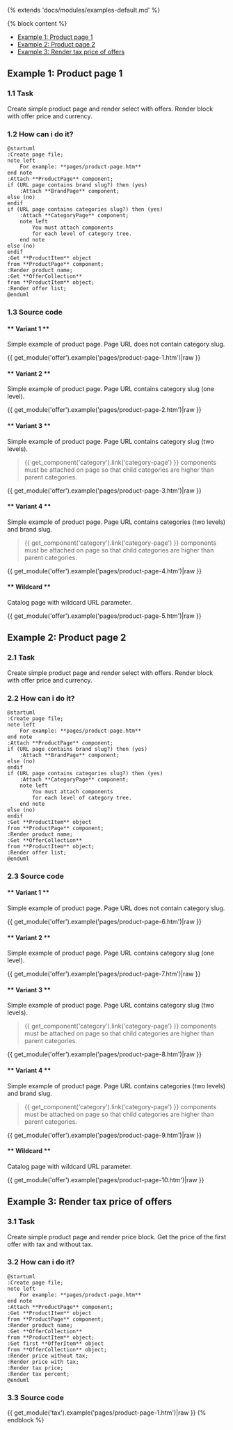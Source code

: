 {% extends 'docs/modules/examples-default.md' %}

{% block content %}
* [Example 1: Product page 1](#example-1-product-page-1)
* [Example 2: Product page 2](#example-1-product-page-2)
* [Example 3: Render tax price of offers](#example-3-render-tax-price-of-offers)

## Example 1: Product page 1

### 1.1 Task

Create simple product page and render select with offers. Render block with offer price and currency.

### 1.2 How can i do it?

```plantuml
@startuml
:Create page file;
note left
    For example: **pages/product-page.htm**
end note
:Attach **ProductPage** component;
if (URL page contains brand slug?) then (yes)
    :Attach **BrandPage** component;
else (no)
endif
if (URL page contains categories slug?) then (yes)
    :Attach **CategoryPage** component;
    note left
        You must attach components
        for each level of category tree.
    end note
else (no)
endif
:Get **ProductItem** object
from **ProductPage** component;
:Render product name;
:Get **OfferCollection**
from **ProductItem** object;
:Render offer list;
@enduml
```

### 1.3 Source code
<!-- tabs:start -->
#### ** Variant 1 **

Simple example of product page. Page URL does not contain category slug.

{{ get_module('offer').example('pages/product-page-1.htm')|raw }}

#### ** Variant 2 **

Simple example of product page. Page URL contains category slug (one level).

{{ get_module('offer').example('pages/product-page-2.htm')|raw }}

#### ** Variant 3 **

Simple example of product page. Page URL contains category slug (two levels).

> {{ get_component('category').link('category-page') }} components must be attached on page so that child categories are higher than parent categories.

{{ get_module('offer').example('pages/product-page-3.htm')|raw }}

#### ** Variant 4 **

Simple example of product page. Page URL contains categories (two levels) and brand slug.

> {{ get_component('category').link('category-page') }} components must be attached on page so that child categories are higher than parent categories.

{{ get_module('offer').example('pages/product-page-4.htm')|raw }}

#### ** Wildcard **

Catalog page with wildcard URL parameter.

{{ get_module('offer').example('pages/product-page-5.htm')|raw }}

<!-- tabs:end -->

## Example 2: Product page 2

### 2.1 Task

Create simple product page and render select with offers. Render block with offer price and currency.

### 2.2 How can i do it?

```plantuml
@startuml
:Create page file;
note left
    For example: **pages/product-page.htm**
end note
:Attach **ProductPage** component;
if (URL page contains brand slug?) then (yes)
    :Attach **BrandPage** component;
else (no)
endif
if (URL page contains categories slug?) then (yes)
    :Attach **CategoryPage** component;
    note left
        You must attach components
        for each level of category tree.
    end note
else (no)
endif
:Get **ProductItem** object
from **ProductPage** component;
:Render product name;
:Get **OfferCollection**
from **ProductItem** object;
:Render offer list;
@enduml
```

### 2.3 Source code
<!-- tabs:start -->
#### ** Variant 1 **

Simple example of product page. Page URL does not contain category slug.

{{ get_module('offer').example('pages/product-page-6.htm')|raw }}

#### ** Variant 2 **

Simple example of product page. Page URL contains category slug (one level).

{{ get_module('offer').example('pages/product-page-7.htm')|raw }}

#### ** Variant 3 **

Simple example of product page. Page URL contains category slug (two levels).

> {{ get_component('category').link('category-page') }} components must be attached on page so that child categories are higher than parent categories.

{{ get_module('offer').example('pages/product-page-8.htm')|raw }}

#### ** Variant 4 **

Simple example of product page. Page URL contains categories (two levels) and brand slug.

> {{ get_component('category').link('category-page') }} components must be attached on page so that child categories are higher than parent categories.

{{ get_module('offer').example('pages/product-page-9.htm')|raw }}

#### ** Wildcard **

Catalog page with wildcard URL parameter.

{{ get_module('offer').example('pages/product-page-10.htm')|raw }}

<!-- tabs:end -->

## Example 3: Render tax price of offers

### 3.1 Task

Create simple product page and render price block. Get the price of the first offer with tax and without tax.

### 3.2 How can i do it?

```plantuml
@startuml
:Create page file;
note left
    For example: **pages/product-page.htm**
end note
:Attach **ProductPage** component;
:Get **ProductItem** object
from **ProductPage** component;
:Render product name;
:Get **OfferCollection**
from **ProductItem** object;
:Get first **OfferItem** object
from **OfferCollection** object;
:Render price without tax;
:Render price with tax;
:Render tax price;
:Render tax percent;
@enduml
```

### 3.3 Source code

{{ get_module('tax').example('pages/product-page-1.htm')|raw }}
{% endblock %}